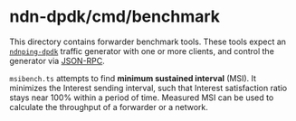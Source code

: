 # ndn-dpdk/cmd/benchmark

This directory contains forwarder benchmark tools.
These tools expect an [`ndnping-dpdk`](../ndnping-dpdk/) traffic generator with one or more clients, and control the generator via [JSON-RPC](../../mgmt/pingmgmt/).

`msibench.ts` attempts to find **minimum sustained interval** (MSI).
It minimizes the Interest sending interval, such that Interest satisfaction ratio stays near 100% within a period of time.
Measured MSI can be used to calculate the throughput of a forwarder or a network.
